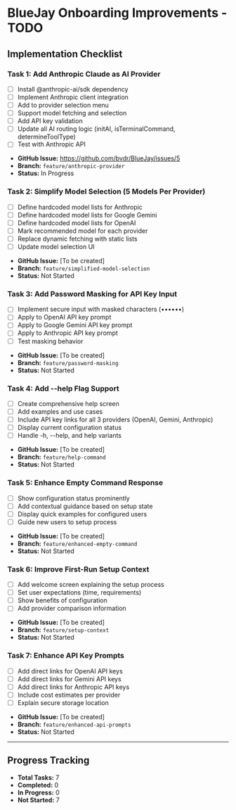# BlueJay Onboarding Improvements - TODO

## Implementation Checklist

### Task 1: Add Anthropic Claude as AI Provider
- [ ] Install @anthropic-ai/sdk dependency
- [ ] Implement Anthropic client integration
- [ ] Add to provider selection menu
- [ ] Support model fetching and selection
- [ ] Add API key validation
- [ ] Update all AI routing logic (initAI, isTerminalCommand, determineToolType)
- [ ] Test with Anthropic API
- **GitHub Issue:** https://github.com/bvdr/BlueJay/issues/5
- **Branch:** `feature/anthropic-provider`
- **Status:** In Progress

### Task 2: Simplify Model Selection (5 Models Per Provider)
- [ ] Define hardcoded model lists for Anthropic
- [ ] Define hardcoded model lists for Google Gemini
- [ ] Define hardcoded model lists for OpenAI
- [ ] Mark recommended model for each provider
- [ ] Replace dynamic fetching with static lists
- [ ] Update model selection UI
- **GitHub Issue:** [To be created]
- **Branch:** `feature/simplified-model-selection`
- **Status:** Not Started

### Task 3: Add Password Masking for API Key Input
- [ ] Implement secure input with masked characters (••••••)
- [ ] Apply to OpenAI API key prompt
- [ ] Apply to Google Gemini API key prompt
- [ ] Apply to Anthropic API key prompt
- [ ] Test masking behavior
- **GitHub Issue:** [To be created]
- **Branch:** `feature/password-masking`
- **Status:** Not Started

### Task 4: Add --help Flag Support
- [ ] Create comprehensive help screen
- [ ] Add examples and use cases
- [ ] Include API key links for all 3 providers (OpenAI, Gemini, Anthropic)
- [ ] Display current configuration status
- [ ] Handle -h, --help, and help variants
- **GitHub Issue:** [To be created]
- **Branch:** `feature/help-command`
- **Status:** Not Started

### Task 5: Enhance Empty Command Response
- [ ] Show configuration status prominently
- [ ] Add contextual guidance based on setup state
- [ ] Display quick examples for configured users
- [ ] Guide new users to setup process
- **GitHub Issue:** [To be created]
- **Branch:** `feature/enhanced-empty-command`
- **Status:** Not Started

### Task 6: Improve First-Run Setup Context
- [ ] Add welcome screen explaining the setup process
- [ ] Set user expectations (time, requirements)
- [ ] Show benefits of configuration
- [ ] Add provider comparison information
- **GitHub Issue:** [To be created]
- **Branch:** `feature/setup-context`
- **Status:** Not Started

### Task 7: Enhance API Key Prompts
- [ ] Add direct links for OpenAI API keys
- [ ] Add direct links for Gemini API keys
- [ ] Add direct links for Anthropic API keys
- [ ] Include cost estimates per provider
- [ ] Explain secure storage location
- **GitHub Issue:** [To be created]
- **Branch:** `feature/enhanced-api-prompts`
- **Status:** Not Started

---

## Progress Tracking
- **Total Tasks:** 7
- **Completed:** 0
- **In Progress:** 0
- **Not Started:** 7
